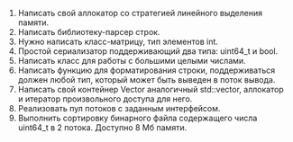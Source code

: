 1. Написать свой аллокатор со стратегией линейного выделения памяти.
2. Написать библиотеку-парсер строк.
3. Нужно написать класс-матрицу, тип элементов int.
4. Простой сериализатор поддерживающий два типа: uint64_t и bool.
5. Написать класс для работы с большими целыми числами. 
6. Написать функцию для форматирования строки, поддерживаться должен любой тип, который может быть выведен в поток вывода. 
7. Написать свой контейнер Vector аналогичный std::vector, аллокатор и итератор произвольного доступа для него.
8. Реализовать пул потоков с заданным интерфейсом.
9. Выполнить сортировку бинарного файла содержащего числа uint64_t в 2 потока. Доступно 8 Мб памяти.

